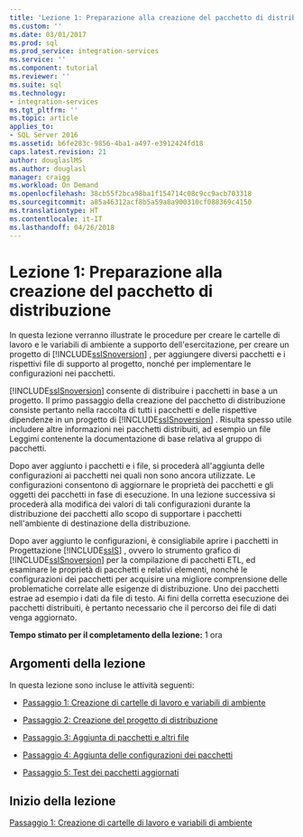 ```yaml
---
title: 'Lezione 1: Preparazione alla creazione del pacchetto di distribuzione | Microsoft Docs'
ms.custom: ''
ms.date: 03/01/2017
ms.prod: sql
ms.prod_service: integration-services
ms.service: ''
ms.component: tutorial
ms.reviewer: ''
ms.suite: sql
ms.technology:
- integration-services
ms.tgt_pltfrm: ''
ms.topic: article
applies_to:
- SQL Server 2016
ms.assetid: b6fe283c-9856-4ba1-a497-e3912424fd18
caps.latest.revision: 21
author: douglaslMS
ms.author: douglasl
manager: craigg
ms.workload: On Demand
ms.openlocfilehash: 38cb55f2bca98ba1f154714c08c9cc9acb703318
ms.sourcegitcommit: a85a46312acf8b5a59a8a900310cf088369c4150
ms.translationtype: HT
ms.contentlocale: it-IT
ms.lasthandoff: 04/26/2018
---
```

# <a name="lesson-1-preparing-to-create-the-deployment-bundle"></a>Lezione 1: Preparazione alla creazione del pacchetto di distribuzione
In questa lezione verranno illustrate le procedure per creare le cartelle di lavoro e le variabili di ambiente a supporto dell'esercitazione, per creare un progetto di [!INCLUDE[ssISnoversion](../includes/ssisnoversion-md.md)] , per aggiungere diversi pacchetti e i rispettivi file di supporto al progetto, nonché per implementare le configurazioni nei pacchetti.  
  
[!INCLUDE[ssISnoversion](../includes/ssisnoversion-md.md)] consente di distribuire i pacchetti in base a un progetto. Il primo passaggio della creazione del pacchetto di distribuzione consiste pertanto nella raccolta di tutti i pacchetti e delle rispettive dipendenze in un progetto di [!INCLUDE[ssISnoversion](../includes/ssisnoversion-md.md)] . Risulta spesso utile includere altre informazioni nei pacchetti distribuiti, ad esempio un file Leggimi contenente la documentazione di base relativa al gruppo di pacchetti.  
  
Dopo aver aggiunto i pacchetti e i file, si procederà all'aggiunta delle configurazioni ai pacchetti nei quali non sono ancora utilizzate. Le configurazioni consentono di aggiornare le proprietà dei pacchetti e gli oggetti dei pacchetti in fase di esecuzione. In una lezione successiva si procederà alla modifica dei valori di tali configurazioni durante la distribuzione dei pacchetti allo scopo di supportare i pacchetti nell'ambiente di destinazione della distribuzione.  
  
Dopo aver aggiunto le configurazioni, è consigliabile aprire i pacchetti in Progettazione [!INCLUDE[ssIS](../includes/ssis-md.md)] , ovvero lo strumento grafico di [!INCLUDE[ssISnoversion](../includes/ssisnoversion-md.md)] per la compilazione di pacchetti ETL, ed esaminare le proprietà di pacchetti e relativi elementi, nonché le configurazioni dei pacchetti per acquisire una migliore comprensione delle problematiche correlate alle esigenze di distribuzione. Uno dei pacchetti estrae ad esempio i dati da file di testo. Ai fini della corretta esecuzione dei pacchetti distribuiti, è pertanto necessario che il percorso dei file di dati venga aggiornato.  
  
**Tempo stimato per il completamento della lezione:** 1 ora  
  
## <a name="lesson-tasks"></a>Argomenti della lezione  
In questa lezione sono incluse le attività seguenti:  
  
-   [Passaggio 1: Creazione di cartelle di lavoro e variabili di ambiente](../integration-services/lesson-1-1-creating-working-folders-and-environment-variables.md)  
  
-   [Passaggio 2: Creazione del progetto di distribuzione](../integration-services/lesson-1-2-creating-the-deployment-project.md)  
  
-   [Passaggio 3: Aggiunta di pacchetti e altri file](../integration-services/lesson-1-3-adding-packages-and-other-files.md)  
  
-   [Passaggio 4: Aggiunta delle configurazioni dei pacchetti](../integration-services/lesson-1-4-adding-package-configurations.md)  
  
-   [Passaggio 5: Test dei pacchetti aggiornati](../integration-services/lesson-1-5-testing-the-updated-packages.md)  
  
## <a name="start-the-lesson"></a>Inizio della lezione  
[Passaggio 1: Creazione di cartelle di lavoro e variabili di ambiente](../integration-services/lesson-1-1-creating-working-folders-and-environment-variables.md)  
  
  
  

